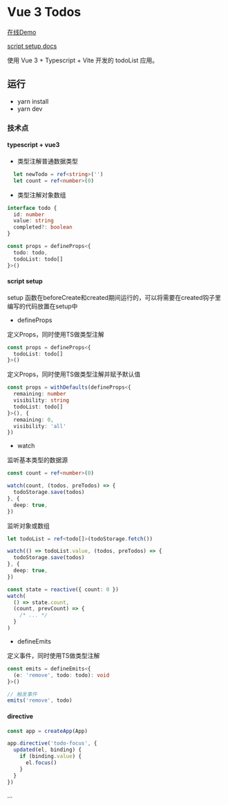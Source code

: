 # Vue 3  Todos

[在线Demo](https://codesandbox.io/s/vue3-todolist-y0thz)

[script setup docs](https://v3.vuejs.org/api/sfc-script-setup.html#sfc-script-setup)

使用 Vue 3 + Typescript + Vite 开发的 todoList 应用。

## 运行

- yarn install
- yarn dev

### 技术点

#### typescript + vue3

- 类型注解普通数据类型

```ts
  let newTodo = ref<string>('')
  let count = ref<number>(0)
```

- 类型注解对象数组

```ts
interface todo {
  id: number
  value: string
  completed?: boolean
}

const props = defineProps<{
  todo: todo,
  todoList: todo[]
}>()
```

#### script setup

setup 函数在beforeCreate和created期间运行的，可以将需要在created钩子里编写的代码放置在setup中

- defineProps

定义Props，同时使用TS做类型注解

```ts
const props = defineProps<{
  todoList: todo[]
}>()
```

定义Props，同时使用TS做类型注解并赋予默认值

```ts
const props = withDefaults(defineProps<{
  remaining: number
  visibility: string
  todoList: todo[]
}>(), {
  remaining: 0,
  visibility: 'all'
})
```

- watch

监听基本类型的数据源

```ts
const count = ref<number>(0)

watch(count, (todos, preTodos) => {
  todoStorage.save(todos)
}, {
  deep: true,
})
```
监听对象或数组

```ts
let todoList = ref<todo[]>(todoStorage.fetch())

watch(() => todoList.value, (todos, preTodos) => {
  todoStorage.save(todos)
}, {
  deep: true,
})

const state = reactive({ count: 0 })
watch(
  () => state.count,
  (count, prevCount) => {
    /* ... */
  }
)
```

- defineEmits

定义事件，同时使用TS做类型注解

```ts
const emits = defineEmits<{
  (e: 'remove', todo: todo): void
}>()

// 触发事件
emits('remove', todo)
```

#### directive

```javascript
const app = createApp(App)

app.directive('todo-focus', {
  updated(el, binding) {
    if (binding.value) {
      el.focus()
    }
  }
})
```
...

